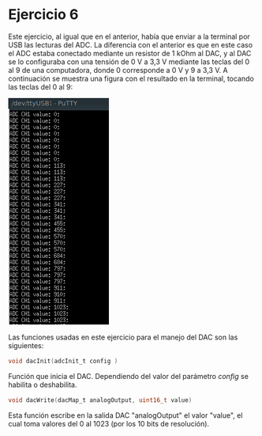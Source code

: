 # Ejercicio 6

Este ejercicio, al igual que en el anterior, había que enviar a la terminal por USB las lecturas del ADC. La diferencia con el anterior es que en este caso el ADC estaba conectado mediante un resistor de 1 kOhm al DAC, y al DAC se lo configuraba con una tensión de 0 V a 3,3 V mediante las teclas del 0 al 9 de una computadora, donde 0 corresponde a 0 V y 9 a 3,3 V. A continuación se muestra una figura con el resultado en la terminal, tocando las teclas del 0 al 9:

![Figura ADC-DAC por terminal](Ej6Terminal.png)

Las funciones usadas en este ejercicio para el manejo del DAC son las siguientes:


```c
void dacInit(adcInit_t config )

```
Función que inicia el DAC. Dependiendo del valor del parámetro *config* se habilita o deshabilita.

```c
void dacWrite(dacMap_t analogOutput, uint16_t value)
```

Esta función escribe en la salida DAC "analogOutput" el valor "value", el cual toma valores del 0 al 1023 (por los 10 bits de resolución).
